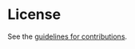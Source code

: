 # License

See the
[guidelines for contributions](https://github.com/WebOfTrust/ietf-oobi/blob/main/CONTRIBUTING.md).
